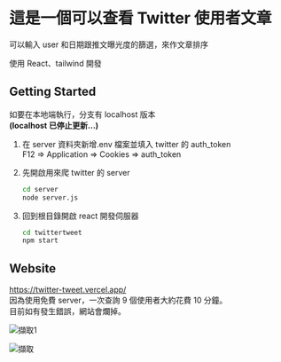 # 這是一個可以查看 Twitter 使用者文章

可以輸入 user 和日期跟推文曝光度的篩選，來作文章排序

使用 React、tailwind 開發

## Getting Started

如要在本地端執行，分支有 localhost 版本  
**(localhost 已停止更新...)**

1. 在 server 資料夾新增.env 檔案並填入 twitter 的 auth_token  
   F12 => Application => Cookies => auth_token

2. 先開啟用來爬 twitter 的 server

   ```bash
   cd server
   node server.js
   ```

3. 回到根目錄開啟 react 開發伺服器
   ```bash
   cd twittertweet
   npm start
   ```

## Website

<https://twitter-tweet.vercel.app/>  
因為使用免費 server，一次查詢 9 個使用者大約花費 10 分鐘。  
目前如有發生錯誤，網站會爛掉。

![擷取1](https://github.com/joylin095/TwitterTweet/assets/126546487/6d9f338b-e18b-470b-b9d9-04622c617984)

![擷取](https://github.com/joylin095/TwitterTweet/assets/126546487/b746bd9a-8792-4707-bb81-d3dc5f2cfde5)
